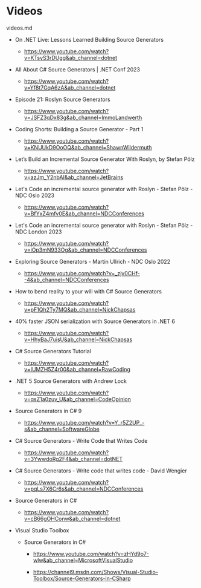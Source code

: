 # Videos

videos.md

*   On .NET Live: Lessons Learned Building Source Generators

    *   https://www.youtube.com/watch?v=KTsyS3rDUgg&ab_channel=dotnet

*   All About C# Source Generators | .NET Conf 2023

    *   https://www.youtube.com/watch?v=Yf8t7GqA6zA&ab_channel=dotnet

*   Episode 21: Roslyn Source Generators

    *   https://www.youtube.com/watch?v=JSFZ3qDx83g&ab_channel=ImmoLandwerth

*   Coding Shorts: Building a Source Generator - Part 1

    *   https://www.youtube.com/watch?v=KNUUkD9OoOQ&ab_channel=ShawnWildermuth

*   Let’s Build an Incremental Source Generator With Roslyn, by Stefan Pölz

    *   https://www.youtube.com/watch?v=azJm_Y2nbAI&ab_channel=JetBrains

*   Let's Code an incremental source generator with Roslyn - Stefan Pölz - NDC Oslo 2023

    *   https://www.youtube.com/watch?v=BfYxZ4mfv0E&ab_channel=NDCConferences

*   Let's Code an incremental source generator with Roslyn - Stefan Pölz - NDC London 2023

    *   https://www.youtube.com/watch?v=iOp3mN933Og&ab_channel=NDCConferences

*   Exploring Source Generators - Martin Ullrich - NDC Oslo 2022

    *   https://www.youtube.com/watch?v=_zjv0CHf--4&ab_channel=NDCConferences

*   How to bend reality to your will with C# Source Generators

    *   https://www.youtube.com/watch?v=pF1Qh2Ty7MQ&ab_channel=NickChapsas

*   40% faster JSON serialization with Source Generators in .NET 6

    *   https://www.youtube.com/watch?v=HhyBaJ7uisU&ab_channel=NickChapsas

*   C# Source Generators Tutorial

    *   https://www.youtube.com/watch?v=IUMZH5Z4r00&ab_channel=RawCoding

*   .NET 5 Source Generators with Andrew Lock

    *   https://www.youtube.com/watch?v=qsZ1a0zuv_U&ab_channel=CodeOpinion

*   Source Generators in C# 9

    *   https://www.youtube.com/watch?v=Y_r5Z2UP_-s&ab_channel=SoftwareGlobe

*   C# Source Generators - Write Code that Writes Code

    *   https://www.youtube.com/watch?v=3YwwdoRg2F4&ab_channel=dotNET

*   C# Source Generators - Write code that writes code - David Wengier

    *   https://www.youtube.com/watch?v=pqLs7X6Cr6s&ab_channel=NDCConferences

*   Source Generators in C#

    *   https://www.youtube.com/watch?v=cB66gOHConw&ab_channel=dotnet

*   Visual Studio Toolbox 

    *   Source Generators in C#

        *   https://www.youtube.com/watch?v=zHYd9o7-wlw&ab_channel=MicrosoftVisualStudio

        *   https://channel9.msdn.com/Shows/Visual-Studio-Toolbox/Source-Generators-in-CSharp



